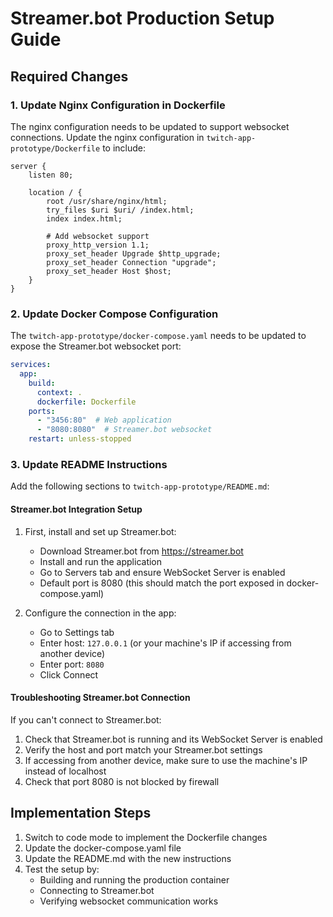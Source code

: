 # Streamer.bot Production Setup Guide

## Required Changes

### 1. Update Nginx Configuration in Dockerfile

The nginx configuration needs to be updated to support websocket connections. Update the nginx configuration in `twitch-app-prototype/Dockerfile` to include:

```nginx
server {
    listen 80;
    
    location / {
        root /usr/share/nginx/html;
        try_files $uri $uri/ /index.html;
        index index.html;
        
        # Add websocket support
        proxy_http_version 1.1;
        proxy_set_header Upgrade $http_upgrade;
        proxy_set_header Connection "upgrade";
        proxy_set_header Host $host;
    }
}
```

### 2. Update Docker Compose Configuration

The `twitch-app-prototype/docker-compose.yaml` needs to be updated to expose the Streamer.bot websocket port:

```yaml
services:
  app:
    build:
      context: .
      dockerfile: Dockerfile
    ports:
      - "3456:80"  # Web application
      - "8080:8080"  # Streamer.bot websocket
    restart: unless-stopped
```

### 3. Update README Instructions

Add the following sections to `twitch-app-prototype/README.md`:

#### Streamer.bot Integration Setup

1. First, install and set up Streamer.bot:
   - Download Streamer.bot from https://streamer.bot
   - Install and run the application
   - Go to Servers tab and ensure WebSocket Server is enabled
   - Default port is 8080 (this should match the port exposed in docker-compose.yaml)

2. Configure the connection in the app:
   - Go to Settings tab
   - Enter host: `127.0.0.1` (or your machine's IP if accessing from another device)
   - Enter port: `8080`
   - Click Connect

#### Troubleshooting Streamer.bot Connection

If you can't connect to Streamer.bot:
1. Check that Streamer.bot is running and its WebSocket Server is enabled
2. Verify the host and port match your Streamer.bot settings
3. If accessing from another device, make sure to use the machine's IP instead of localhost
4. Check that port 8080 is not blocked by firewall

## Implementation Steps

1. Switch to code mode to implement the Dockerfile changes
2. Update the docker-compose.yaml file
3. Update the README.md with the new instructions
4. Test the setup by:
   - Building and running the production container
   - Connecting to Streamer.bot
   - Verifying websocket communication works